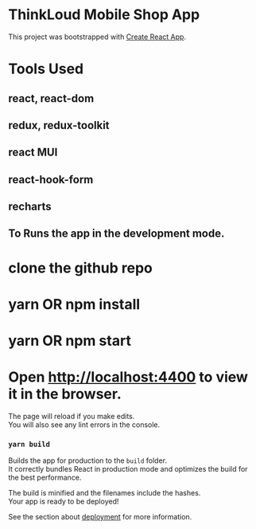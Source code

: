# ThinkLoud Mobile Shop App

This project was bootstrapped with [Create React App](https://github.com/facebook/create-react-app).

# Tools Used
## react, react-dom
## redux, redux-toolkit
## react MUI
## react-hook-form
## recharts

## To Runs the app in the development mode.
# clone the github repo
# yarn OR npm install
# yarn OR npm start
# Open [http://localhost:4400](http://localhost:4400) to view it in the browser.

The page will reload if you make edits.\
You will also see any lint errors in the console.

### `yarn build`

Builds the app for production to the `build` folder.\
It correctly bundles React in production mode and optimizes the build for the best performance.

The build is minified and the filenames include the hashes.\
Your app is ready to be deployed!

See the section about [deployment](https://facebook.github.io/create-react-app/docs/deployment) for more information.
